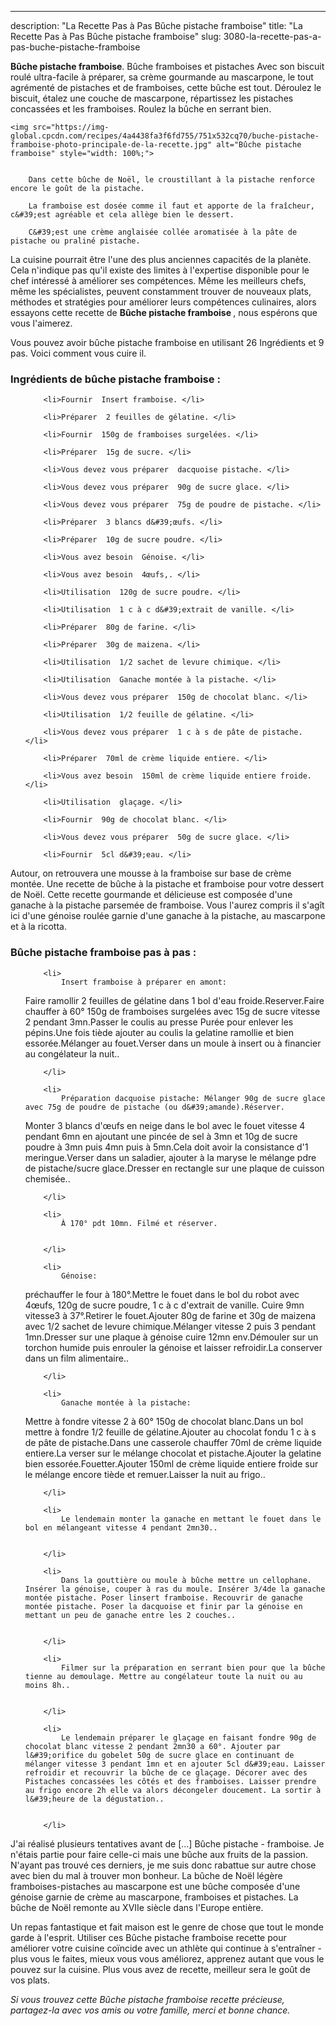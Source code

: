 ---
description: "La Recette Pas à Pas Bûche pistache framboise"
title: "La Recette Pas à Pas Bûche pistache framboise"
slug: 3080-la-recette-pas-a-pas-buche-pistache-framboise

<p>
	<strong>Bûche pistache framboise</strong>. 
	Bûche framboises et pistaches Avec son biscuit roulé ultra-facile à préparer, sa crème gourmande au mascarpone, le tout agrémenté de pistaches et de framboises, cette bûche est tout. Déroulez le biscuit, étalez une couche de mascarpone, répartissez les pistaches concassées et les framboises. Roulez la bûche en serrant bien.
</p>
<p>
	
	<img src="https://img-global.cpcdn.com/recipes/4a4438fa3f6fd755/751x532cq70/buche-pistache-framboise-photo-principale-de-la-recette.jpg" alt="Bûche pistache framboise" style="width: 100%;">
	
	
		Dans cette bûche de Noël, le croustillant à la pistache renforce encore le goût de la pistache.
	
		La framboise est dosée comme il faut et apporte de la fraîcheur, c&#39;est agréable et cela allège bien le dessert.
	
		C&#39;est une crème anglaisée collée aromatisée à la pâte de pistache ou praliné pistache.
	
</p>

La cuisine pourrait être l'une des plus anciennes capacités de la planète. Cela n'indique pas qu'il existe des limites à l'expertise disponible pour le chef intéressé à améliorer ses compétences. Même les meilleurs chefs, même les spécialistes, peuvent constamment trouver de nouveaux plats, méthodes et stratégies pour améliorer leurs compétences culinaires, alors essayons cette recette de <strong> Bûche pistache framboise </strong>, nous espérons que vous l'aimerez.

<!--inarticleads1-->

Vous pouvez avoir bûche pistache framboise en utilisant 26 Ingrédients et 9 pas. Voici comment vous cuire il.

<h3>Ingrédients de bûche pistache framboise :</h3>

<ol>
	
		<li>Fournir  Insert framboise. </li>
	
		<li>Préparer  2 feuilles de gélatine. </li>
	
		<li>Fournir  150g de framboises surgelées. </li>
	
		<li>Préparer  15g de sucre. </li>
	
		<li>Vous devez vous préparer  dacquoise pistache. </li>
	
		<li>Vous devez vous préparer  90g de sucre glace. </li>
	
		<li>Vous devez vous préparer  75g de poudre de pistache. </li>
	
		<li>Préparer  3 blancs d&#39;œufs. </li>
	
		<li>Préparer  10g de sucre poudre. </li>
	
		<li>Vous avez besoin  Génoise. </li>
	
		<li>Vous avez besoin  4œufs,. </li>
	
		<li>Utilisation  120g de sucre poudre. </li>
	
		<li>Utilisation  1 c à c d&#39;extrait de vanille. </li>
	
		<li>Préparer  80g de farine. </li>
	
		<li>Préparer  30g de maizena. </li>
	
		<li>Utilisation  1/2 sachet de levure chimique. </li>
	
		<li>Utilisation  Ganache montée à la pistache. </li>
	
		<li>Vous devez vous préparer  150g de chocolat blanc. </li>
	
		<li>Utilisation  1/2 feuille de gélatine. </li>
	
		<li>Vous devez vous préparer  1 c à s de pâte de pistache. </li>
	
		<li>Préparer  70ml de crème liquide entiere. </li>
	
		<li>Vous avez besoin  150ml de crème liquide entiere froide. </li>
	
		<li>Utilisation  glaçage. </li>
	
		<li>Fournir  90g de chocolat blanc. </li>
	
		<li>Vous devez vous préparer  50g de sucre glace. </li>
	
		<li>Fournir  5cl d&#39;eau. </li>
	
</ol>

Autour, on retrouvera une mousse à la framboise sur base de crème montée. Une recette de bûche à la pistache et framboise pour votre dessert de Noël. Cette recette gourmande et délicieuse est composée d&#39;une ganache à la pistache parsemée de framboise. Vous l&#39;aurez compris il s&#39;agît ici d&#39;une génoise roulée garnie d&#39;une ganache à la pistache, au mascarpone et à la ricotta. 

<!--inarticleads2-->

<h3>Bûche pistache framboise pas à pas :</h3>

<ol>
	
		<li>
			Insert framboise à préparer en amont:
Faire ramollir 2 feuilles de gélatine dans 1 bol d&#39;eau froide.Reserver.Faire chauffer à 60° 150g de framboises surgelées avec 15g de sucre vitesse 2 pendant 3mn.Passer le coulis au presse Purée pour enlever les pépins.Une fois tiède ajouter au coulis la gelatine ramollie et bien essorée.Mélanger au fouet.Verser dans un moule à insert ou à financier au congélateur la nuit..
			
			
		</li>
	
		<li>
			Préparation dacquoise pistache: Mélanger 90g de sucre glace avec 75g de poudre de pistache (ou d&#39;amande).Réserver.
Monter 3 blancs d&#39;œufs en neige dans le bol avec le fouet vitesse 4 pendant 6mn en ajoutant une pincée de sel à 3mn et 10g de sucre poudre à 3mn puis 4mn puis à 5mn.Cela doit avoir la consistance d&#39;1 meringue.Verser dans un saladier, ajouter à la maryse le mélange pdre de pistache/sucre glace.Dresser en rectangle sur une plaque de cuisson chemisée..
			
			
		</li>
	
		<li>
			À 170° pdt 10mn. Filmé et réserver.
			
			
		</li>
	
		<li>
			Génoise:
préchauffer le four à 180°.Mettre le fouet dans le bol du robot avec 4œufs, 120g de sucre poudre, 1 c à c d&#39;extrait de vanille.
Cuire 9mn vitesse3 à 37°.Retirer le fouet.Ajouter 80g de farine et 30g de maizena avec 1/2 sachet de levure chimique.Mélanger vitesse 2 puis 3 pendant 1mn.Dresser sur une plaque à génoise cuire 12mn env.Démouler sur un torchon humide puis enrouler la génoise et laisser refroidir.La conserver dans un film alimentaire..
			
			
		</li>
	
		<li>
			Ganache montée à la pistache:
Mettre à fondre vitesse 2 à 60° 150g de chocolat blanc.Dans un bol mettre à fondre 1/2 feuille de gélatine.Ajouter au chocolat fondu 1 c à s de pâte de pistache.Dans une casserole chauffer 70ml de crème liquide entiere.La verser sur le mélange chocolat et pistache.Ajouter la gelatine bien essorée.Fouetter.Ajouter 150ml de crème liquide entiere froide sur le mélange encore tiède et remuer.Laisser la nuit au frigo..
			
			
		</li>
	
		<li>
			Le lendemain monter la ganache en mettant le fouet dans le bol en mélangeant vitesse 4 pendant 2mn30..
			
			
		</li>
	
		<li>
			Dans la gouttière ou moule à bûche mettre un cellophane. Insérer la génoise, couper à ras du moule. Insérer 3/4de la ganache montée pistache. Poser linsert framboise. Recouvrir de ganache montée pistache. Poser la dacquoise et finir par la génoise en mettant un peu de ganache entre les 2 couches..
			
			
		</li>
	
		<li>
			Filmer sur la préparation en serrant bien pour que la bûche tienne au demoulage. Mettre au congélateur toute la nuit ou au moins 8h..
			
			
		</li>
	
		<li>
			Le lendemain préparer le glaçage en faisant fondre 90g de chocolat blanc vitesse 2 pendant 2mn30 a 60°. Ajouter par l&#39;orifice du gobelet 50g de sucre glace en continuant de mélanger vitesse 3 pendant 1mn et en ajouter 5cl d&#39;eau. Laisser refroidir et recouvrir la bûche de ce glaçage. Décorer avec des Pistaches concassées les côtés et des framboises. Laisser prendre au frigo encore 2h elle va alors décongeler doucement. La sortir à l&#39;heure de la dégustation..
			
			
		</li>
	
</ol>

J&#39;ai réalisé plusieurs tentatives avant de […] Bûche pistache - framboise. Je n&#39;étais partie pour faire celle-ci mais une bûche aux fruits de la passion. N&#39;ayant pas trouvé ces derniers, je me suis donc rabattue sur autre chose avec bien du mal à trouver mon bonheur. La bûche de Noël légère framboises-pistaches au mascarpone est une bûche composée d&#39;une génoise garnie de crème au mascarpone, framboises et pistaches. La bûche de Noël remonte au XVIIe siècle dans l&#39;Europe entière. 

<!--inarticleads1-->

<p>
Un repas fantastique et fait maison est le genre de chose que tout le monde garde à l'esprit. Utiliser ces Bûche pistache framboise recette pour améliorer votre cuisine coïncide avec un athlète qui continue à s'entraîner - plus vous le faites, mieux vous vous améliorez, apprenez autant que vous le pouvez sur la cuisine. Plus vous avez de recette, meilleur sera le goût de vos plats.
</p>

<p>
<i>Si vous trouvez cette Bûche pistache framboise recette précieuse, partagez-la avec vos amis ou votre famille, merci et bonne chance.</i>
</p>
